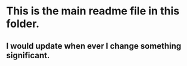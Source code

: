 # This is the main readme file in this folder.

## I would update when ever I change something significant. 